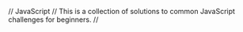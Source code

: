 // JavaScript
// This is a collection of solutions to common JavaScript challenges for beginners.
//
